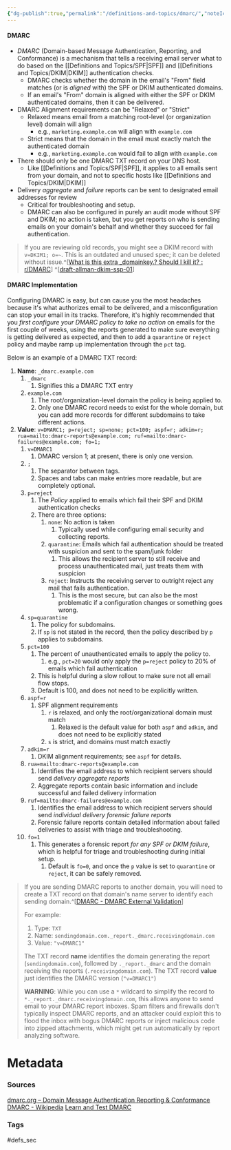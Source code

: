 ```yaml
---
{"dg-publish":true,"permalink":"/definitions-and-topics/dmarc/","noteIcon":""}
---
```


#### DMARC
- *DMARC* (Domain-based Message Authentication, Reporting, and Conformance) is a mechanism that tells a receiving email server what to do based on the [[Definitions and Topics/SPF\|SPF]] and [[Definitions and Topics/DKIM\|DKIM]] authentication checks.
	- DMARC checks whether the domain in the email's "From" field matches (or is *aligned* with) the SPF or DKIM authenticated domains.
	- If an email's "From" domain is aligned with either the SPF or DKIM authenticated domains, then it can be delivered.
- DMARC Alignment requirements can be "Relaxed" or "Strict"
	- Relaxed means email from a matching root-level (or organization level) domain will align
		- e.g., `marketing.example.com` will align with `example.com`
	- Strict means that the domain in the email must exactly match the authenticated domain
		- e.g., `marketing.example.com` would fail to align with `example.com`
- There should only be one DMARC TXT record on your DNS host.
	- Like [[Definitions and Topics/SPF\|SPF]], it applies to all emails sent from your domain, and not to specific hosts like [[Definitions and Topics/DKIM\|DKIM]]
- Delivery *aggregate* and *failure* reports can be sent to designated email addresses for review
	- Critical for troubleshooting and setup.
	- DMARC can also be configured in purely an audit mode without SPF and DKIM; no action is taken, but you get reports on who is sending emails on your domain's behalf and whether they succeed for fail authentication.

> If you are reviewing old records, you might see a DKIM record with `v=DKIM1; o=~`. This is an outdated and unused spec; it can be deleted without issue.^[[What is this extra \_domainkey.? Should I kill it? : r/DMARC](https://www.reddit.com/r/DMARC/comments/1h7elj3/comment/m0kwi0l/?utm_source=share&utm_medium=web3x&utm_name=web3xcss&utm_term=1&utm_content=share_button)] ^[[draft-allman-dkim-ssp-01](https://datatracker.ietf.org/doc/html/draft-allman-dkim-ssp-01/#section-5)]

#### DMARC Implementation
Configuring DMARC is easy, but can cause you the most headaches because it's what authorizes email to be delivered, and a misconfiguration can stop your email in its tracks. Therefore, it's highly recommended that you *first configure your DMARC policy to take no action* on emails for the first couple of weeks, using the reports generated to make sure everything is getting delivered as expected, and then to add a `quarantine` or `reject` policy and maybe ramp up implementation through the `pct` tag.

Below is an example of a DMARC TXT record:

1. **Name**: `_dmarc.example.com`
	1. `_dmarc`
		1. Signifies this a DMARC TXT entry
	2. `example.com`
		1. The root/organization-level domain the policy is being applied to.
		2. Only one DMARC record needs to exist for the whole domain, but you can add more records for different subdomains to take different actions.
2. **Value**: `v=DMARC1; p=reject; sp=none; pct=100; aspf=r; adkim=r; rua=mailto:dmarc-reports@example.com; ruf=mailto:dmarc-failures@example.com; fo=1;`
	1. `v=DMARC1`
		1. DMARC version 1; at present, there is only one version.
	2. `;`
		1. The separator between tags.
		2. Spaces and tabs can make entries more readable, but are completely optional.
	3. `p=reject`
		1. The *Policy* applied to emails which fail their SPF and DKIM authentication checks
		2. There are three options:
			1. `none`: No action is taken
				1. Typically used while configuring email security and collecting reports.
			2. `quarantine`: Emails which fail authentication should be treated with suspicion and sent to the spam/junk folder
				1. This allows the recipient server to still receive and process unauthenticated mail, just treats them with suspicion
			3. `reject`: Instructs the receiving server to outright reject any mail that fails authentication.
				1. This is the most secure, but can also be the most problematic if a configuration changes or something goes wrong.
	4. `sp=quarantine`
		1. The policy for subdomains.
		2. If `sp` is not stated in the record, then the policy described by `p` applies to subdomains.
	5. `pct=100`
		1. The percent of unauthenticated emails to apply the policy to.
			1. e.g., `pct=20` would only apply the `p=reject` policy to 20% of emails which fail authentication
		2. This is helpful during a slow rollout to make sure not all email flow stops.
		3. Default is 100, and does not need to be explicitly written.
	6. `aspf=r`
		1. SPF alignment requirements
			1. `r` is relaxed, and only the root/organizational domain must match
				1. Relaxed is the default value for both `aspf` and `adkim`, and does not need to be explicitly stated
			2. `s` is strict, and domains must match exactly
	7. `adkim=r`
		1. DKIM alignment requirements; see `aspf` for details.
	8. `rua=mailto:dmarc-reports@example.com`
		1. Identifies the email address to which recipient servers should send *delivery aggregate reports*
		2. Aggregate reports contain basic information and include successful and failed delivery information
	9. `ruf=mailto:dmarc-failures@example.com`
		1. Identifies the email address to which recipient servers should send *individual delivery forensic failure reports*
		2. Forensic failure reports contain detailed information about failed deliveries to assist with triage and troubleshooting.
	10. `fo=1`
		1. This generates a forensic report *for any SPF or DKIM failure*, which is helpful for triage and troubleshooting during initial setup.
			1. Default is `fo=0`, and once the `p` value is set to `quarantine` or `reject`, it can be safely removed.

> If you are sending DMARC reports to another domain, you will need to create a TXT record on that domain's name server to identify each sending domain.^[[DMARC - DMARC External Validation](https://mxtoolbox.com/problem/dmarc/dmarc-external-validation?page=prob_dmarc&action=dmarc:annmulhern.com&showlogin=1&hidepitch=0&hidetoc=1)]
> 
> For example:
> 1. Type: `TXT`
> 2. Name: `sendingdomain.com._report._dmarc.receivingdomain.com`
> 3. Value: `"v=DMARC1"`
> 
> The TXT record **name** identifies the domain generating the report (`sendingdomain.com`), followed by `._report._dmarc` and the domain receiving the reports (`.receivingdomain.com`). 
> The TXT record **value** just identifies the DMARC version (`"v=DMARC1"`)
> 
> **WARNING**: While you can use a `*` wildcard to simplify the record to `*._report._dmarc.receivingdomain.com`, this allows anyone to send email to your DMARC report inboxes.
> Spam filters and firewalls don't typically inspect DMARC reports, and an attacker could exploit this to flood the inbox with bogus DMARC reports or inject malicious code into zipped attachments, which might get run automatically by report analyzing software. 



# Metadata

### Sources
[dmarc.org – Domain Message Authentication Reporting & Conformance](https://dmarc.org/)
[DMARC - Wikipedia](https://en.wikipedia.org/wiki/DMARC)
[Learn and Test DMARC](https://www.dmarctester.com/)

### Tags
#defs_sec 